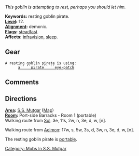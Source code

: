 *This goblin is attempting to rest, perhaps you should let him.*

**Keywords:** resting goblin pirate.  
**[Level](Level.md "wikilink"):** 12.  
**[Alignment](Alignment.md "wikilink"):** demonic.  
**[Flags](:Category:_Mob_Types.md "wikilink"):**
[steadfast](Sentinel_Mobs.md "wikilink").  
**Affects:** [infravision](Infravision.md "wikilink"),
[sleep](Sleep_(spell).md "wikilink").  

## Gear

`A resting goblin pirate is using:`  
<worn on head>`      `[`a`` ``pirate`` ``eye-patch`](Pirate_Eye-Patch.md "wikilink")

## Comments

## Directions

**[Area](:Category:_Areas.md "wikilink"):** [S.S.
Mutgar](:Category:S.S._Mutgar.md "wikilink")
([Map](S.S._Mutgar_Map.md "wikilink"))  
**[Room](:Category:_Rooms.md "wikilink"):** Port-side Barracks - Room 1
(portable)  
Walking route from [Sol](Sol "wikilink"): 3e, 11s, 2w, n, 3e, d, w,
\[n\].

Walking route from [Aelmon](Aelmon "wikilink"): 17w, s, 5w, 3s, d, 3w,
n, 3e, d, w, \[n\].

The resting goblin pirate is [portable](Teleport.md "wikilink").

[Category: Mobs In S.S.
Mutgar](Category:_Mobs_In_S.S._Mutgar "wikilink")

